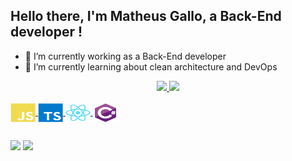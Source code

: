 ## Hello there, I'm Matheus Gallo, a Back-End developer !
- 🔭 I’m currently working as a Back-End developer
- 🌱 I’m currently learning about clean architecture and DevOps

<div align="center">
  <a href="https://github.com/matheusgallo">
  <img height="180em" src="https://github-readme-stats.vercel.app/api?username=matheusgallo&show_icons=true&theme=dracula&include_all_commits=true&count_private=true"/>
  <img height="180em" src="https://github-readme-stats.vercel.app/api/top-langs/?username=matheusgallo&hide=html,starlark,java,objective-c,ruby,swift&layout=compact&langs_count=5&theme=dracula"/>
</div>
<div style="display: inline_block"><br>
  <img align="center" alt="Gallo-Js" height="30" width="40" src="https://raw.githubusercontent.com/devicons/devicon/master/icons/javascript/javascript-plain.svg">
  <img align="center" alt="Gallo-Ts" height="30" width="40" src="https://raw.githubusercontent.com/devicons/devicon/master/icons/typescript/typescript-plain.svg">
  <img align="center" alt="Gallo-React" height="30" width="40" src="https://raw.githubusercontent.com/devicons/devicon/master/icons/react/react-original.svg">
  <img align="center" alt="Gallo-Csharp" height="30" width="40" src="https://raw.githubusercontent.com/devicons/devicon/master/icons/csharp/csharp-original.svg">
 </div>
 
 ##
 <div> 
  <a href = "mailto:matheus.gallo.siqueira@gmail.com"><img src="https://img.shields.io/badge/-Gmail-%23333?style=for-the-badge&logo=gmail&logoColor=white" target="_blank"></a>
  <a href="https://www.linkedin.com/in/matheus-g" target="_blank"><img src="https://img.shields.io/badge/-LinkedIn-%230077B5?style=for-the-badge&logo=linkedin&logoColor=white" target="_blank"></a> 
</div>
